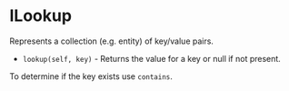 # ILookup

Represents a collection (e.g. entity) of key/value pairs.

* `lookup(self, key)` - Returns the value for a key or null if not present.

To determine if the key exists use `contains`.
